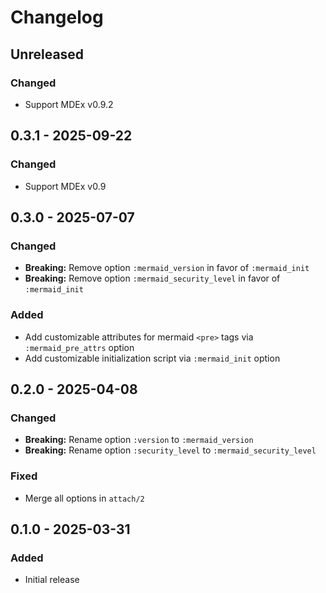 # Changelog

## Unreleased

### Changed
- Support MDEx v0.9.2

## 0.3.1 - 2025-09-22

### Changed
- Support MDEx v0.9

## 0.3.0 - 2025-07-07

### Changed
- **Breaking:** Remove option `:mermaid_version` in favor of `:mermaid_init`
- **Breaking:** Remove option `:mermaid_security_level` in favor of `:mermaid_init`

### Added
- Add customizable attributes for mermaid `<pre>` tags via `:mermaid_pre_attrs` option
- Add customizable initialization script via `:mermaid_init` option

## 0.2.0 - 2025-04-08

### Changed
- **Breaking:** Rename option `:version` to `:mermaid_version`
- **Breaking:** Rename option `:security_level` to `:mermaid_security_level`

### Fixed
- Merge all options in `attach/2`

## 0.1.0 - 2025-03-31

### Added
- Initial release

